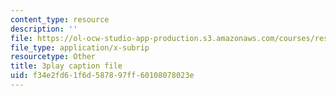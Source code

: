 ```yaml
---
content_type: resource
description: ''
file: https://ol-ocw-studio-app-production.s3.amazonaws.com/courses/res-15-003-shaping-the-future-of-work-15-662x-spring-2016/f34e2fd61f6d587897ff60108078023e_sDnM5fTqXv4.vtt
file_type: application/x-subrip
resourcetype: Other
title: 3play caption file
uid: f34e2fd6-1f6d-5878-97ff-60108078023e
---
```


